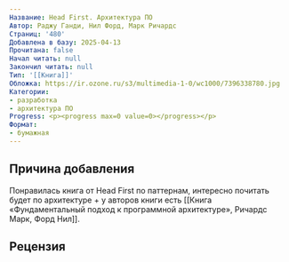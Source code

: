 ```yaml
---
Название: Head First. Архитектура ПО
Автор: Раджу Ганди, Нил Форд, Марк Ричардс
Страниц: '480'
Добавлена в базу: 2025-04-13
Прочитана: false
Начал читать: null
Закончил читать: null
Тип: '[[Книга]]'
Обложка: https://ir.ozone.ru/s3/multimedia-1-0/wc1000/7396338780.jpg
Категории:
- разработка
- архитектура ПО
Progress: <p><progress max=0 value=0></progress></p>
Формат:
- бумажная
---
```

## Причина добавления

Понравилась книга от Head First по паттернам, интересно почитать будет по архитектуре + у авторов книги есть [[Книга «Фундаментальный подход к программной архитектуре», Ричардс Марк, Форд Нил]].


## Рецензия